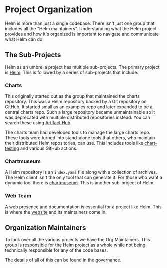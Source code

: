 # Project Organization

Helm is more than just a single codebase. There isn't just one group that includes all the "Helm maintainers". Understanding what the Helm project provides and how it's organized is important to navigate and communicate what Helm can do.

## The Sub-Projects

Helm as an umbrella project has multiple sub-projects. The primary project is [Helm](https://github.com/helm/helm). This is followed by a series of sub-projects that include:

### Charts

This originally started out as the group that maintained the charts repository. This was a Helm repository backed by a Git repository on GitHub. It started small as an examples repo and later expanded to be a central charts repo. Such a large repository became unmaintainable so it was deprecated with multiple distributed repositories instead. You can search these using [Artifact Hub](https://artifacthub.io/).

The charts team had developed tools to manage the large charts repo. These tools were turned into stand-alone tools that others, who maintain their distributed Helm repositories, can use. This includes tools like [chart-testing](https://github.com/helm/chart-testing) and various GitHub actions.

### Chartmuseum

A Helm repository is an `index.yaml` file along with a collection of archives. The Helm client isn't the only tool that can generate it. For those who want a dynamic tool there is [chartmuseum](https://github.com/helm/chartmuseum). This is another sub-project of Helm.

### Web Team

A web presence and documentation is essential for a project like Helm. This is where the [website](https://github.com/helm/helm-www) and its maintainers come in.

## Organization Maintainers

To look over all the various projects we have the Org Maintainers. This group is responsible for the Helm project as a whole while not being technically responsible for any of the code bases.

The details of all of this can be found in the [governance](https://github.com/helm/community/tree/main/governance).
